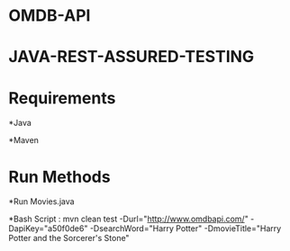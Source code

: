 # OMDB-API
# JAVA-REST-ASSURED-TESTING

# Requirements
*Java

*Maven

# Run Methods
*Run Movies.java

*Bash Script : mvn clean test -Durl="http://www.omdbapi.com/" -DapiKey="a50f0de6" -DsearchWord="Harry Potter" -DmovieTitle="Harry Potter and the Sorcerer's Stone"
